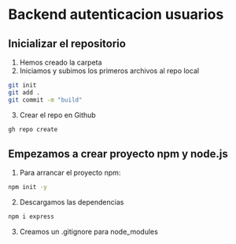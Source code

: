 # Backend autenticacion usuarios

## Inicializar el repositorio

1. Hemos creado la carpeta
2. Iniciamos y subimos los primeros archivos al repo local

``` bash
git init
git add .
git commit -m "build"
```

3. Crear el repo en Github
   
```bash
gh repo create
```

## Empezamos a crear proyecto npm y node.js

1. Para arrancar el proyecto npm:
   
```bash
npm init -y
```

2. Descargamos las dependencias

```bash
npm i express
```

3. Creamos un .gitignore para node_modules